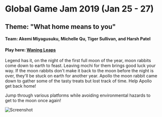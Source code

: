 # Global Game Jam 2019 (Jan 25 - 27)
## Theme: "What home means to you"
#### Team: Akemi Miyagusuku, Michelle Qu, Tiger Sullivan, and Harsh Patel
#### Play here: [Waning Leaps](https://willaqu.itch.io/)

Legend has it, on the night of the first full moon of the year, moon rabbits come down to earth to feast. Leaving mochi for them brings good luck your way.  If the moon rabbits don't make it back to the moon before the night is over, they'll be stuck on earth for another year. Apollo the moon rabbit came down to gather some of the tasty treats but lost track of time. Help Apollo get back home!

Jump through various platforms while avoiding environmental hazards to get to the moon once again!

![Screenshot](../master/Character/TitleScreen.png)
